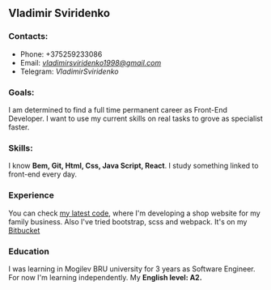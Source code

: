 ## Vladimir Sviridenko
### Contacts:
* Phone: +375259233086
* Email: *vladimirsviridenko1998@gmail.com*
* Telegram: *VladimirSviridenko*

### Goals:
I am determined to find a full time permanent career as Front-End Developer.
I want to use my current skills on real tasks to grove as specialist faster.

### Skills:
I know **Bem, Git, Html, Css, Java Script, React**. 
I study something linked to front-end every day.

### Experience
You can check [my latest code](https://bitbucket.org/Vladimir_Sviridenko/sviridenko-furniture-website), where I'm 
developing a shop website for my family business. 
Also I've tried bootstrap, scss and webpack. It's on my [Bitbucket](https://bitbucket.org/Vladimir_Sviridenko/)

### Education
I was learning in Mogilev BRU university for 3 years as Software Engineer.
For now I'm learning independently. My **English level: A2.** 
